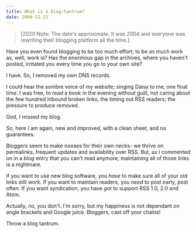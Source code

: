 ```yaml
---
title: What is a blog-tantrum?
date: 2004-12-15
---
```


> [2020 Note: The date's approximate. It was 2004 and everyone was
> rewriting their blogging platform all the time.]

Have you even found blogging to be too much effort; to be as much work
as, well, work is? Has the enormous gap in the archives, where you
haven't posted, irritated you every time you go to your own site?

I have. So, I removed my own DNS records.

I could hear the sombre voice of my website; singing Daisy to me, one
final time. I was free, to read a book in the evening without guilt, not
caring about the few hundred inbound broken links, the timing out RSS
readers; the pressure to produce removed.

God, I missed my blog.

So, here I am again, new and improved, with a clean sheet, and no
guarantees.

Bloggers seem to make nooses for their own necks- we thrive on
permalinks, frequent updates and availability over RSS. But, as I
commented on in a blog entry that you can't read anymore, maintaining
all of those links is a nightmare.

If you want to use new blog software, you *have* to make sure all
of your old links still work. If you want to maintain readers, you
*need* to post early, post often. If you want syndication, you
have *got* to support RSS 1.0, 2.0 and Atom.

Actually, no, you don't. I'm sorry, but my happiness is not dependant on
angle brackets and Google juice. Bloggers, cast off your chains!

Throw a blog tantrum.
